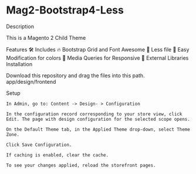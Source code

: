 # Mag2-Bootstrap4-Less

Description

This is a Magento 2 Child Theme 

Features
🛠 	Includes
🔥 	Bootstrap Grid and Font Awesome
🎨 	Less file
🌈 	Easy Modification for colors
📱 	Media Queries for Responsive
🤖 	External Libraries
Installation

Download this repository and drag the files into this path. app/design/frontend

Setup

    In Admin, go to: Content -> Design- > Configuration

    In the configuration record corresponding to your store view, click Edit. The page with design configuration for the selected scope opens.

    On the Default Theme tab, in the Applied Theme drop-down, select Theme Zone.

    Click Save Configuration.

    If caching is enabled, clear the cache.

    To see your changes applied, reload the storefront pages.
